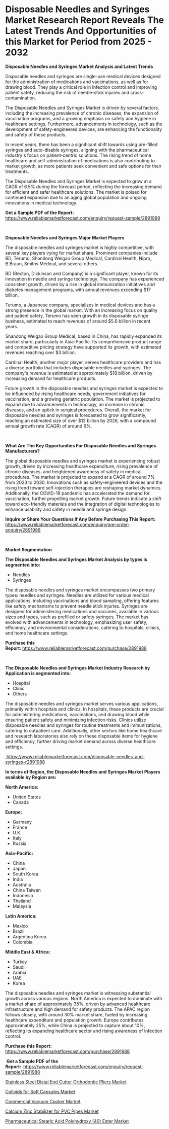 <p><h1>Disposable Needles and Syringes Market Research Report Reveals The Latest Trends And Opportunities of this Market for Period from 2025 - 2032</h1></p><p><strong>Disposable Needles and Syringes Market Analysis and Latest Trends</strong></p>
<p><p>Disposable needles and syringes are single-use medical devices designed for the administration of medications and vaccinations, as well as for drawing blood. They play a critical role in infection control and improving patient safety, reducing the risk of needle-stick injuries and cross-contamination.</p><p>The Disposable Needles and Syringes Market is driven by several factors, including the increasing prevalence of chronic diseases, the expansion of vaccination programs, and a growing emphasis on safety and hygiene in healthcare settings. Furthermore, advancements in technology, such as the development of safety-engineered devices, are enhancing the functionality and safety of these products.</p><p>In recent years, there has been a significant shift towards using pre-filled syringes and auto-disable syringes, aligning with the pharmaceutical industry's focus on patient-centric solutions. The rising trend of home healthcare and self-administration of medications is also contributing to market growth, as more patients seek convenient and safe options for their treatments.</p><p>The Disposable Needles and Syringes Market is expected to grow at a CAGR of 6.5% during the forecast period, reflecting the increasing demand for efficient and safer healthcare solutions. The market is poised for continued expansion due to an aging global population and ongoing innovations in medical technology.</p></p>
<p><strong>Get a Sample PDF of the Report:&nbsp;</strong> <a href="https://www.reliablemarketforecast.com/enquiry/request-sample/2891988?utm_campaign=1102&utm_medium=2&utm_source=Github&utm_content=ia&utm_term=15032025&utm_id=disposable-needles-and-syringes">https://www.reliablemarketforecast.com/enquiry/request-sample/2891988</a></p>
<p>&nbsp;</p>
<p><strong>Disposable Needles and Syringes Major Market Players</strong></p>
<p><p>The disposable needles and syringes market is highly competitive, with several key players vying for market share. Prominent companies include BD, Terumo, Shandong Weigao Group Medical, Cardinal Health, Nipro, B.Braun, Smiths Medical, and several others.</p><p>BD (Becton, Dickinson and Company) is a significant player, known for its innovation in needle and syringe technology. The company has experienced consistent growth, driven by a rise in global immunization initiatives and diabetes management programs, with annual revenues exceeding $17 billion.</p><p>Terumo, a Japanese company, specializes in medical devices and has a strong presence in the global market. With an increasing focus on quality and patient safety, Terumo has seen growth in its disposable syringe business, estimated to reach revenues of around $5.6 billion in recent years.</p><p>Shandong Weigao Group Medical, based in China, has rapidly expanded its market share, particularly in Asia-Pacific. Its comprehensive product range and competitive pricing strategy have supported its growth, with estimated revenues reaching over $3 billion.</p><p>Cardinal Health, another major player, serves healthcare providers and has a diverse portfolio that includes disposable needles and syringes. The company's revenue is estimated at approximately $18 billion, driven by increasing demand for healthcare products.</p><p>Future growth in the disposable needles and syringes market is expected to be influenced by rising healthcare needs, government initiatives for vaccination, and a growing geriatric population. The market is projected to expand due to advancements in technology, an increase in chronic diseases, and an uptick in surgical procedures. Overall, the market for disposable needles and syringes is forecasted to grow significantly, reaching an estimated size of over $12 billion by 2026, with a compound annual growth rate (CAGR) of around 6%.</p></p>
<p>&nbsp;</p>
<p><strong>What Are The Key Opportunities For Disposable Needles and Syringes Manufacturers?</strong></p>
<p><p>The global disposable needles and syringes market is experiencing robust growth, driven by increasing healthcare expenditure, rising prevalence of chronic diseases, and heightened awareness of safety in medical procedures. The market is projected to expand at a CAGR of around 7% from 2023 to 2030. Innovations such as safety-engineered devices and the rising trend toward self-injection therapies are reshaping market dynamics. Additionally, the COVID-19 pandemic has accelerated the demand for vaccination, further propelling market growth. Future trends indicate a shift toward eco-friendly materials and the integration of digital technologies to enhance usability and safety in needle and syringe design.</p></p>
<p><strong>Inquire or Share Your Questions If Any Before Purchasing This Report:</strong> <a href="https://www.reliablemarketforecast.com/enquiry/pre-order-enquiry/2891988?utm_campaign=1102&utm_medium=2&utm_source=Github&utm_content=ia&utm_term=15032025&utm_id=disposable-needles-and-syringes">https://www.reliablemarketforecast.com/enquiry/pre-order-enquiry/2891988</a></p>
<p>&nbsp;</p>
<p><strong>Market Segmentation</strong></p>
<p><strong>The Disposable Needles and Syringes Market Analysis by types is segmented into:</strong></p>
<p><ul><li> Needles</li><li>Syringes </li></ul></p>
<p><p>The disposable needles and syringes market encompasses two primary types: needles and syringes. Needles are utilized for various medical applications, including vaccinations and blood sampling, offering features like safety mechanisms to prevent needle stick injuries. Syringes are designed for administering medications and vaccines, available in various sizes and types, such as prefilled or safety syringes. The market has evolved with advancements in technology, emphasizing user safety, efficiency, and environmental considerations, catering to hospitals, clinics, and home healthcare settings.</p></p>
<p><strong>Purchase this Report:&nbsp;</strong><a href="https://www.reliablemarketforecast.com/purchase/2891988?utm_campaign=1102&utm_medium=2&utm_source=Github&utm_content=ia&utm_term=15032025&utm_id=disposable-needles-and-syringes">https://www.reliablemarketforecast.com/purchase/2891988</a></p>
<p>&nbsp;</p>
<p><strong>The Disposable Needles and Syringes Market Industry Research by Application is segmented into:</strong></p>
<p><ul><li> Hospital</li><li>Clinic</li><li>Others </li></ul></p>
<p><p>The disposable needles and syringes market serves various applications, primarily within hospitals and clinics. In hospitals, these products are crucial for administering medications, vaccinations, and drawing blood while ensuring patient safety and minimizing infection risks. Clinics utilize disposable needles and syringes for routine treatments and immunizations, catering to outpatient care. Additionally, other sectors like home healthcare and research laboratories also rely on these disposable items for hygiene and efficiency, further driving market demand across diverse healthcare settings.</p></p>
<p><a href="https://www.reliablemarketforecast.com/disposable-needles-and-syringes-r2891988?utm_campaign=1102&utm_medium=2&utm_source=Github&utm_content=ia&utm_term=15032025&utm_id=disposable-needles-and-syringes">&nbsp;https://www.reliablemarketforecast.com/disposable-needles-and-syringes-r2891988</a></p>
<p><strong>In terms of Region, the Disposable Needles and Syringes Market Players available by Region are:</strong></p>
<p>
    <p> <strong> North America: </strong>
        <ul>
            <li>United States</li>
            <li>Canada</li>
        </ul>
        </p> 
    <p> <strong> Europe: </strong>
        <ul>
            <li>Germany</li>
            <li>France</li>
            <li>U.K.</li>
            <li>Italy</li>
            <li>Russia</li>
        </ul>
        </p> 
    <p> <strong> Asia-Pacific: </strong>
        <ul>
            <li>China</li>
            <li>Japan</li>
            <li>South Korea</li>
            <li>India</li>
            <li>Australia</li>
            <li>China Taiwan</li>
            <li>Indonesia</li>
            <li>Thailand</li>
            <li>Malaysia</li>
        </ul>
        </p> 
    <p> <strong> Latin America: </strong>
        <ul>
            <li>Mexico</li>
            <li>Brazil</li>
            <li>Argentina Korea</li>
            <li>Colombia</li>
        </ul>
        </p> 
    <p> <strong> Middle East & Africa: </strong>
        <ul>
            <li>Turkey</li>
            <li>Saudi</li>
            <li>Arabia</li>
            <li>UAE</li>
            <li>Korea</li>
        </ul>
    </p>
    </p>
<p><p>The disposable needles and syringes market is witnessing substantial growth across various regions. North America is expected to dominate with a market share of approximately 35%, driven by advanced healthcare infrastructure and high demand for safety products. The APAC region follows closely, with around 30% market share, fueled by increasing healthcare expenditure and population growth. Europe contributes approximately 25%, while China is projected to capture about 10%, reflecting its expanding healthcare sector and rising awareness of infection control.</p></p>
<p><strong>Purchase this Report: </strong><a href="https://www.reliablemarketforecast.com/purchase/2891988?utm_campaign=1102&utm_medium=2&utm_source=Github&utm_content=ia&utm_term=15032025&utm_id=disposable-needles-and-syringes">https://www.reliablemarketforecast.com/purchase/2891988</a></p>
<p>&nbsp;<strong>Get a Sample PDF of the Report:&nbsp;&nbsp;</strong><a href="https://www.reliablemarketforecast.com/enquiry/request-sample/2891988?utm_campaign=1102&utm_medium=2&utm_source=Github&utm_content=ia&utm_term=15032025&utm_id=disposable-needles-and-syringes">https://www.reliablemarketforecast.com/enquiry/request-sample/2891988</a></p>
<p><strong></strong></p>
<p><p><a href="https://github.com/ienamoun/Market-Research-Report-List-1/blob/main/stainless-steel-distal-end-cutter-orthodontic-pliers-market.md?utm_campaign=1102&utm_medium=2&utm_source=Github&utm_content=ia&utm_term=15032025&utm_id=disposable-needles-and-syringes">Stainless Steel Distal End Cutter Orthodontic Pliers Market</a></p><p><a href="https://github.com/jolashta/Market-Research-Report-List-1/blob/main/colloids-for-soft-capsules-market.md?utm_campaign=1102&utm_medium=2&utm_source=Github&utm_content=ia&utm_term=15032025&utm_id=disposable-needles-and-syringes">Colloids for Soft Capsules Market</a></p><p><a href="https://github.com/lazregaartun/Market-Research-Report-List-1/blob/main/commercial-vacuum-cooker-market.md?utm_campaign=1102&utm_medium=2&utm_source=Github&utm_content=ia&utm_term=15032025&utm_id=disposable-needles-and-syringes">Commercial Vacuum Cooker Market</a></p><p><a href="https://github.com/laroybarrize/Market-Research-Report-List-1/blob/main/calcium-zinc-stabilizer-for-pvc-pipes-market.md?utm_campaign=1102&utm_medium=2&utm_source=Github&utm_content=ia&utm_term=15032025&utm_id=disposable-needles-and-syringes">Calcium Zinc Stabilizer for PVC Pipes Market</a></p><p><a href="https://github.com/elhibacajka/Market-Research-Report-List-1/blob/main/pharmaceutical-stearic-acid-polyhydroxy-40-ester-market.md?utm_campaign=1102&utm_medium=2&utm_source=Github&utm_content=ia&utm_term=15032025&utm_id=disposable-needles-and-syringes">Pharmaceutical Stearic Acid Polyhydroxy (40) Ester Market</a></p></p>